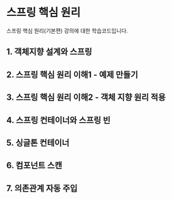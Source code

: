 # 스프링 핵심 원리
스프링 핵심 원리(기본편) 강의에 대한 학습코드입니다.

## 1. 객체지향 설계와 스프링

## 2. 스프링 핵심 원리 이해1 - 예제 만들기

## 3. 스프링 핵심 원리 이해2 - 객체 지향 원리 적용

## 4. 스프링 컨테이너와 스프링 빈

## 5. 싱글톤 컨테이너

## 6. 컴포넌트 스캔

## 7. 의존관계 자동 주입
